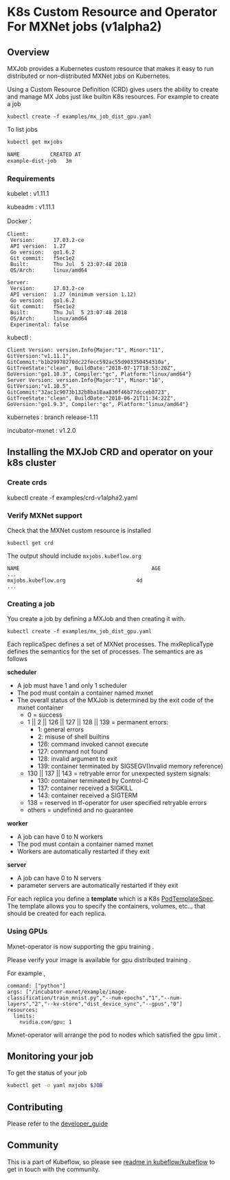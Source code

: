 # K8s Custom Resource and Operator For MXNet jobs (v1alpha2)

## Overview

MXJob provides a Kubernetes custom resource that makes it easy to
run distributed or non-distributed MXNet jobs on Kubernetes.

Using a Custom Resource Definition (CRD) gives users the ability to create and manage MX Jobs just like builtin K8s resources. For example to create a job

```
kubectl create -f examples/mx_job_dist_gpu.yaml 
```

To list jobs

```bash
kubectl get mxjobs

NAME          CREATED AT
example-dist-job   3m
```

### Requirements

kubelet : v1.11.1

kubeadm : v1.11.1

Docker： 
```
Client:
 Version:      17.03.2-ce
 API version:  1.27
 Go version:   go1.6.2
 Git commit:   f5ec1e2
 Built:        Thu Jul  5 23:07:48 2018
 OS/Arch:      linux/amd64

Server:
 Version:      17.03.2-ce
 API version:  1.27 (minimum version 1.12)
 Go version:   go1.6.2
 Git commit:   f5ec1e2
 Built:        Thu Jul  5 23:07:48 2018
 OS/Arch:      linux/amd64
 Experimental: false
```

kubectl :

```
Client Version: version.Info{Major:"1", Minor:"11", GitVersion:"v1.11.1", GitCommit:"b1b29978270dc22fecc592ac55d903350454310a", GitTreeState:"clean", BuildDate:"2018-07-17T18:53:20Z", GoVersion:"go1.10.3", Compiler:"gc", Platform:"linux/amd64"}
Server Version: version.Info{Major:"1", Minor:"10", GitVersion:"v1.10.5", GitCommit:"32ac1c9073b132b8ba18aa830f46b77dcceb0723", GitTreeState:"clean", BuildDate:"2018-06-21T11:34:22Z", GoVersion:"go1.9.3", Compiler:"gc", Platform:"linux/amd64"}
```

kubernetes : branch release-1.11

incubator-mxnet : v1.2.0

## Installing the MXJob CRD and operator on your k8s cluster

### Create crds

kubectl create -f examples/crd-v1alpha2.yaml

### Verify MXNet support 

Check that the MXNet custom resource is installed

```
kubectl get crd
```

The output should include `mxjobs.kubeflow.org`

```
NAME                                           AGE
...
mxjobs.kubeflow.org                       4d
...
```

### Creating a job

You create a job by defining a MXJob and then creating it with.

```
kubectl create -f examples/mx_job_dist_gpu.yaml 
```

Each replicaSpec defines a set of MXNet processes.
The mxReplicaType defines the semantics for the set of processes.
The semantics are as follows

**scheduler**
  * A job must have 1 and only 1 scheduler
  * The pod must contain a container named mxnet
  * The overall status of the MXJob is determined by the exit code of the
    mxnet container
      * 0 = success
      * 1 || 2 || 126 || 127 || 128 || 139 = permanent errors:
          * 1: general errors
          * 2: misuse of shell builtins
          * 126: command invoked cannot execute
          * 127: command not found
          * 128: invalid argument to exit
          * 139: container terminated by SIGSEGV(Invalid memory reference)
      * 130 || 137 || 143 = retryable error for unexpected system signals:
          * 130: container terminated by Control-C
          * 137: container received a SIGKILL
          * 143: container received a SIGTERM
      * 138 = reserved in tf-operator for user specified retryable errors
      * others = undefined and no guarantee

**worker**
  * A job can have 0 to N workers
  * The pod must contain a container named mxnet
  * Workers are automatically restarted if they exit

**server**
  * A job can have 0 to N servers
  * parameter servers are automatically restarted if they exit


For each replica you define a **template** which is a K8s
[PodTemplateSpec](https://kubernetes.io/docs/api-reference/v1.8/#podtemplatespec-v1-core).
The template allows you to specify the containers, volumes, etc... that
should be created for each replica.

### Using GPUs

Mxnet-operator is now supporting the gpu training .

Please verify your image is available for gpu distributed training .

For example ,

```
command: ["python"]
args: ["/incubator-mxnet/example/image-classification/train_mnist.py","--num-epochs","1","--num-layers","2","--kv-store","dist_device_sync","--gpus","0"]
resources:
  limits:
    nvidia.com/gpu: 1
```

Mxnet-operator will arrange the pod to nodes which satisfied the gpu limit .

## Monitoring your job

To get the status of your job

```bash
kubectl get -o yaml mxjobs $JOB
```

## Contributing

Please refer to the [developer_guide](./docs/developer_guide.md)

## Community

This is a part of Kubeflow, so please see [readme in kubeflow/kubeflow](https://github.com/kubeflow/kubeflow#get-involved) to get in touch with the community.
